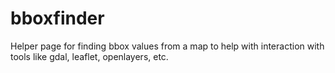 bboxfinder
==============

Helper page for finding bbox values from a map to help with interaction with tools like gdal, leaflet, openlayers, etc.